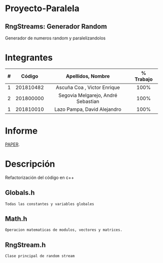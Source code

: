 # Proyecto-Paralela
## RngStreams: Generador Random
Generador de numeros random y paralelizandolos
# Integrantes
|  **#** | **Código** | **Apellidos, Nombre** | **% Trabajo** |
| :---: | :---: | :---: | :---: |
|  1 | 201810482 | Ascuña Coa , Victor Enrique | 100% |
|  2 | 201800000 | Segovia Melgarejo, André Sebastian | 100% |
|  1 | 201810010 | Lazo Pampa, David Alejandro | 100% |
# Informe
[PAPER](https://google.com.pe).
# Descripción
Refactorización del código en c++
## Globals.h
    Todas las constantes y variables globales
## Math.h
    Operacion matematicas de modulos, vectores y matrices.
## RngStream.h
    Clase principal de random stream 
